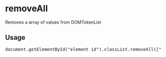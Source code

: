 # removeAll
Removes a array of values from  DOMTokenList

<h2>Usage</h2>

<pre>
document.getElementById("element_id").classList.removeAll(["class_one", "class_two class_three"]);
</pre>

